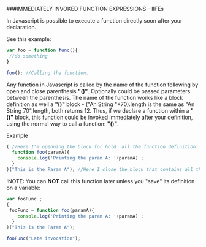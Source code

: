 ###IMMEDIATELY INVOKED FUNCTION EXPRESSIONS - IIFEs

In Javascript is possible to execute a function directly soon after your declaration.

See this example:

```javascript
var foo = function func(){
 //do something
}

foo(); //Calling the function.
```
Any function in Javascript is called by the name of the function following by open and close parenthesis **"()"**. 
Optionally could be passed parameters between the parenthesis. The name of the function works like a block definition as well
a **"()"** block - ("An String "+70).length is the same as "An String 70".length, both returns 12. Thus, if we declare a function within a **"()"** block, this function could be invoked immediately after your
definition, using the normal way to call a function: **"()"**.

Example

```javascript
( //Here I'm openning the block for hold  all the function definition.
  function foo(paramA){
    console.log('Printing the param A: '+paramA) ;
  }
)("This is the Param A"); //Here I close the block that contains all the function definition and call the function immediately after.
```

!NOTE: You can **NOT** call this function later unless you "save" its definition on a variable:

```javascript
var fooFunc ;
(
 fooFunc = function foo(paramA){
    console.log('Printing the param A: '+paramA) ;
  }
)("This is the Param A");

fooFunc("Late invocation");
```
